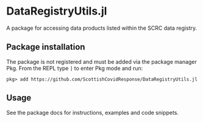# DataRegistryUtils.jl
A package for accessing data products listed within the SCRC data registry.

## Package installation

The package is not registered and must be added via the package manager Pkg.
From the REPL type `]` to enter Pkg mode and run:

```
pkg> add https://github.com/ScottishCovidResponse/DataRegistryUtils.jl
```

## Usage

See the package docs for instructions, examples and code snippets.
